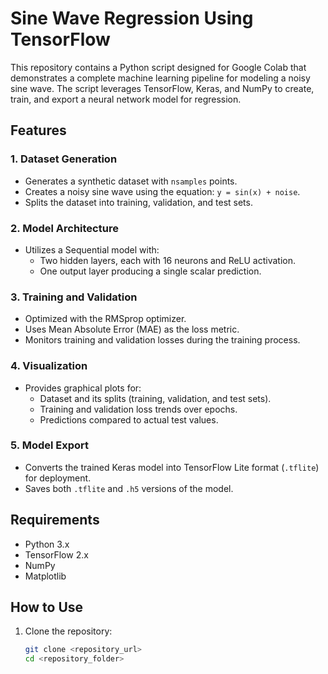 # Sine Wave Regression Using TensorFlow  

This repository contains a Python script designed for Google Colab that demonstrates a complete machine learning pipeline for modeling a noisy sine wave. The script leverages TensorFlow, Keras, and NumPy to create, train, and export a neural network model for regression.  

## Features  

### 1. Dataset Generation  
- Generates a synthetic dataset with `nsamples` points.  
- Creates a noisy sine wave using the equation: `y = sin(x) + noise`.  
- Splits the dataset into training, validation, and test sets.  

### 2. Model Architecture  
- Utilizes a Sequential model with:  
  - Two hidden layers, each with 16 neurons and ReLU activation.  
  - One output layer producing a single scalar prediction.  

### 3. Training and Validation  
- Optimized with the RMSprop optimizer.  
- Uses Mean Absolute Error (MAE) as the loss metric.  
- Monitors training and validation losses during the training process.  

### 4. Visualization  
- Provides graphical plots for:  
  - Dataset and its splits (training, validation, and test sets).  
  - Training and validation loss trends over epochs.  
  - Predictions compared to actual test values.  

### 5. Model Export  
- Converts the trained Keras model into TensorFlow Lite format (`.tflite`) for deployment.  
- Saves both `.tflite` and `.h5` versions of the model.  

## Requirements  

- Python 3.x  
- TensorFlow 2.x  
- NumPy  
- Matplotlib  

## How to Use  

1. Clone the repository:  
   ```bash  
   git clone <repository_url>  
   cd <repository_folder>  
